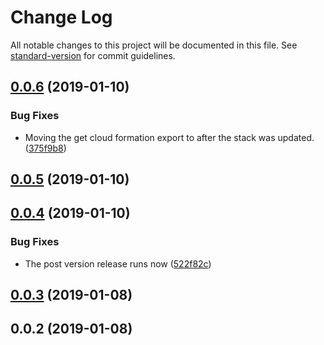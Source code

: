 # Change Log

All notable changes to this project will be documented in this file. See [standard-version](https://github.com/conventional-changelog/standard-version) for commit guidelines.

<a name="0.0.6"></a>
## [0.0.6](https://github.com/XappMedia/serverless-setup-elasticsearch-plugin/compare/v0.0.5...v0.0.6) (2019-01-10)


### Bug Fixes

* Moving the get cloud formation export to after the stack was updated. ([375f9b8](https://github.com/XappMedia/serverless-setup-elasticsearch-plugin/commit/375f9b8))



<a name="0.0.5"></a>
## [0.0.5](https://github.com/XappMedia/serverless-setup-elasticsearch-plugin/compare/v0.0.4...v0.0.5) (2019-01-10)



<a name="0.0.4"></a>
## [0.0.4](https://github.com/XappMedia/serverless-setup-elasticsearch-plugin/compare/v0.0.3...v0.0.4) (2019-01-10)


### Bug Fixes

* The post version release runs now ([522f82c](https://github.com/XappMedia/serverless-setup-elasticsearch-plugin/commit/522f82c))



<a name="0.0.3"></a>
## [0.0.3](https://github.com/XappMedia/serverless-setup-elasticsearch-plugin/compare/v0.0.2...v0.0.3) (2019-01-08)



<a name="0.0.2"></a>
## 0.0.2 (2019-01-08)
